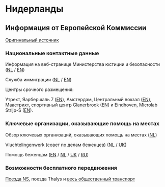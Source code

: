 # Нидерланды

## Информация от Европейской Коммиссии

[Оригинальный источник](https://ec.europa.eu/info/strategy/priorities-2019-2024/stronger-europe-world/eu-solidarity-ukraine/eu-assistance-ukraine/information-people-fleeing-war-ukraine_ru)

### Национальные контактные данные

Информация на веб-странице Министерства юстиции и безопасности ([NL](https://ind.nl/oekraine/Paginas/Oekraine.aspx) / [EN](https://ind.nl/en/ukraine/Pages/Ukraine.aspx))

Служба иммиграции ([NL](https://ind.nl/en/ukraine/Pages/Coming-to-the-Netherlands-and-reception.aspx) / [EN](https://ind.nl/Paginas/home.aspx))

Центры срочного размещения: 

Утрехт, Яарбершаль 7 ([EN](https://www.utrecht.nl/city-of-utrecht/information-for-refugees/refugees-from-ukraine/)), Амстердам, Центральный вокзал ([EN](https://www.amsterdam.nl/en/refugees/amsterdam-supports-ukraine/)), Маастрихт, спортивный центр Glanerbrook ([EN](https://www.gemeentemaastricht.nl/en/ukraine)) и Eindhoven, Microlab Strijp-S ([EN](https://www-eindhoven-nl.translate.goog/stad-en-wonen/hulp-aan-vluchtelingen-uit-oekraine?_x_tr_sl=nl&_x_tr_tl=en&_x_tr_hl=nl&_x_tr_pto=wapp)).

### Ключевые организации, оказывающие помощь на местах

Обзор ключевых организаций, оказывающих помощь на местах ([NL](https://www.vluchtelingenwerk.nl/nl/steun-oekraiense-vluchtelingen))

Vluchtelingenwerk (совет по делам беженцев) ([NL](https://forrefugees.vluchtelingenwerk.nl/nl) / [UK](https://forrefugees.vluchtelingenwerk.nl/nl/informaciya-dlya-vikhidciv-z-ukraini-u-zvyazku-z-pogirshennyam-situacii))

Помощь беженцам ([EN](https://www.refugeehelp.nl/get-help) / [NL](https://www.refugeehelp.nl/get-help) / [UK](https://www.refugeehelp.nl/get-help) / [RU](https://www.refugeehelp.nl/get-help))

### Возможности бесплатного передвижения
[Поезда NS](https://nieuws.ns.nl/aan-de-gevluchte-inwoners-van-oekraine-jouw-paspoort-is-je-treinkaartje-naar-nederland/), поезда Thalys и [весь общественный транспорт](https://www.ov-nl.nl/ov-bedrijven-in-nederland-tonen-solidariteit-met-oekraiense-vluchtelingen/)